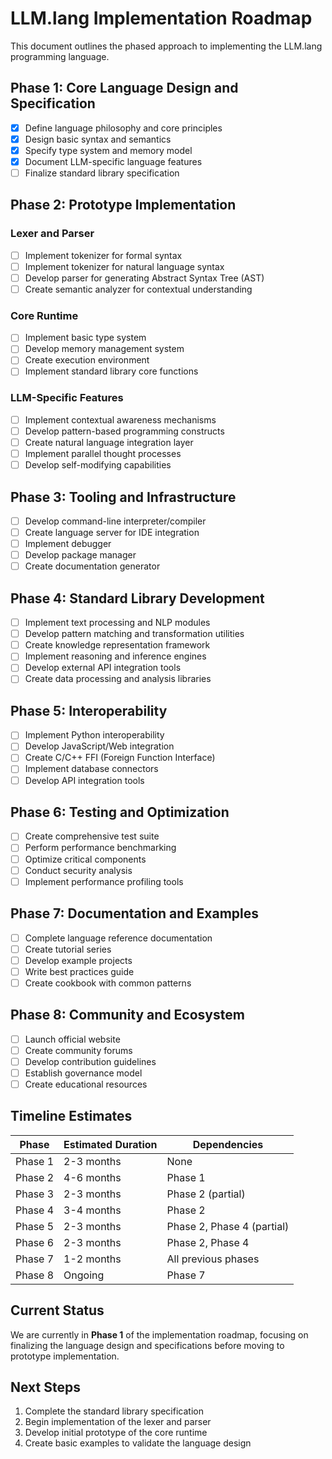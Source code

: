 # LLM.lang Implementation Roadmap

This document outlines the phased approach to implementing the LLM.lang programming language.

## Phase 1: Core Language Design and Specification

- [x] Define language philosophy and core principles
- [x] Design basic syntax and semantics
- [x] Specify type system and memory model
- [x] Document LLM-specific language features
- [ ] Finalize standard library specification

## Phase 2: Prototype Implementation

### Lexer and Parser
- [ ] Implement tokenizer for formal syntax
- [ ] Implement tokenizer for natural language syntax
- [ ] Develop parser for generating Abstract Syntax Tree (AST)
- [ ] Create semantic analyzer for contextual understanding

### Core Runtime
- [ ] Implement basic type system
- [ ] Develop memory management system
- [ ] Create execution environment
- [ ] Implement standard library core functions

### LLM-Specific Features
- [ ] Implement contextual awareness mechanisms
- [ ] Develop pattern-based programming constructs
- [ ] Create natural language integration layer
- [ ] Implement parallel thought processes
- [ ] Develop self-modifying capabilities

## Phase 3: Tooling and Infrastructure

- [ ] Develop command-line interpreter/compiler
- [ ] Create language server for IDE integration
- [ ] Implement debugger
- [ ] Develop package manager
- [ ] Create documentation generator

## Phase 4: Standard Library Development

- [ ] Implement text processing and NLP modules
- [ ] Develop pattern matching and transformation utilities
- [ ] Create knowledge representation framework
- [ ] Implement reasoning and inference engines
- [ ] Develop external API integration tools
- [ ] Create data processing and analysis libraries

## Phase 5: Interoperability

- [ ] Implement Python interoperability
- [ ] Develop JavaScript/Web integration
- [ ] Create C/C++ FFI (Foreign Function Interface)
- [ ] Implement database connectors
- [ ] Develop API integration tools

## Phase 6: Testing and Optimization

- [ ] Create comprehensive test suite
- [ ] Perform performance benchmarking
- [ ] Optimize critical components
- [ ] Conduct security analysis
- [ ] Implement performance profiling tools

## Phase 7: Documentation and Examples

- [ ] Complete language reference documentation
- [ ] Create tutorial series
- [ ] Develop example projects
- [ ] Write best practices guide
- [ ] Create cookbook with common patterns

## Phase 8: Community and Ecosystem

- [ ] Launch official website
- [ ] Create community forums
- [ ] Develop contribution guidelines
- [ ] Establish governance model
- [ ] Create educational resources

## Timeline Estimates

| Phase | Estimated Duration | Dependencies |
|-------|-------------------|--------------|
| Phase 1 | 2-3 months | None |
| Phase 2 | 4-6 months | Phase 1 |
| Phase 3 | 2-3 months | Phase 2 (partial) |
| Phase 4 | 3-4 months | Phase 2 |
| Phase 5 | 2-3 months | Phase 2, Phase 4 (partial) |
| Phase 6 | 2-3 months | Phase 2, Phase 4 |
| Phase 7 | 1-2 months | All previous phases |
| Phase 8 | Ongoing | Phase 7 |

## Current Status

We are currently in **Phase 1** of the implementation roadmap, focusing on finalizing the language design and specifications before moving to prototype implementation.

## Next Steps

1. Complete the standard library specification
2. Begin implementation of the lexer and parser
3. Develop initial prototype of the core runtime
4. Create basic examples to validate the language design
